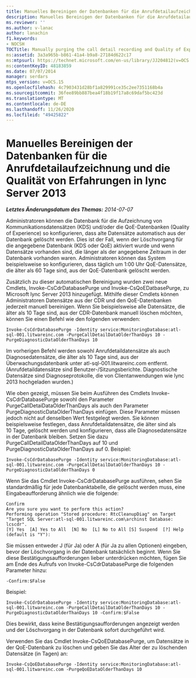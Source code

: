 ```yaml
---
title: Manuelles Bereinigen der Datenbanken für die Anrufdetailaufzeichnung und-Qualität
description: Manuelles Bereinigen der Datenbanken für die Anrufdetailaufzeichnung und-Qualität
ms.reviewer: ''
ms.author: v-lanac
author: lanachin
f1.keywords:
- NOCSH
TOCTitle: Manually purging the call detail recording and Quality of Experience databases
ms:assetid: 3a3a965b-b861-41a4-b9a8-27184d622c17
ms:mtpsurl: https://technet.microsoft.com/en-us/library/JJ204812(v=OCS.15)
ms:contentKeyID: 48183859
ms.date: 07/07/2014
manager: serdars
mtps_version: v=OCS.15
ms.openlocfilehash: 4c7903431d28bf1a829991ce35c2ee7351168b4a
ms.sourcegitcommit: 36fee89bb887bea4f18b19f17a8c69daf5bc423d
ms.translationtype: MT
ms.contentlocale: de-DE
ms.lasthandoff: 11/26/2020
ms.locfileid: "49425822"
---
```

# <a name="manually-purging-the-call-detail-recording-and-quality-of-experience-databases-in-lync-server-2013"></a>Manuelles Bereinigen der Datenbanken für die Anrufdetailaufzeichnung und die Qualität von Erfahrungen in lync Server 2013

<div data-xmlns="http://www.w3.org/1999/xhtml">

<div class="topic" data-xmlns="http://www.w3.org/1999/xhtml" data-msxsl="urn:schemas-microsoft-com:xslt" data-cs="https://msdn.microsoft.com/">

<div data-asp="https://msdn2.microsoft.com/asp">



</div>

<div id="mainSection">

<div id="mainBody">

<span> </span>

_**Letztes Änderungsdatum des Themas:** 2014-07-07_

Administratoren können die Datenbank für die Aufzeichnung von Kommunikationsdatensätzen (KDS) und/oder die QoE-Datenbanken (Quality of Experience) so konfigurieren, dass alte Datensätze automatisch aus der Datenbank gelöscht werden. Dies ist der Fall, wenn der Löschvorgang für die angegebene Datenbank (KDS oder QoE) aktiviert wurde und wenn Datensätze vorhanden sind, die länger als der angegebene Zeitraum in der Datenbank vorhanden waren. Administratoren können das System beispielsweise so konfigurieren, dass täglich um 1:00 Uhr QoE-Datensätze, die älter als 60 Tage sind, aus der QoE-Datenbank gelöscht werden.

Zusätzlich zu dieser automatischen Bereinigung wurden zwei neue Cmdlets, Invoke-CsCdrDatabasePurge und Invoke-CsQoEDatbasePurge, zu Microsoft lync Server 2013 hinzugefügt. Mithilfe dieser Cmdlets können Administratoren Datensätze aus der CDR und den QoE-Datenbanken jederzeit manuell bereinigen. Wenn Sie beispielsweise alle Datensätze, die älter als 10 Tage sind, aus der CDR-Datenbank manuell löschen möchten, können Sie einen Befehl wie den folgenden verwenden:

    Invoke-CsCdrDatabasePurge -Identity service:MonitoringDatabase:atl-sql-001.litwareinc.com -PurgeCallDetailDataOlderThanDays 10 -PurgeDiagnosticDataOlderThanDays 10

Im vorherigen Befehl werden sowohl Anrufdetaildatensätze als auch Diagnosedatensätze, die älter als 10 Tage sind, aus der Überwachungsdatenbank unter atl-sql-001.litwareinc.com entfernt. (Anrufdetaildatensätze sind Benutzer-/Sitzungsberichte. Diagnostische Datensätze sind Diagnoseprotokolle, die von Clientanwendungen wie lync 2013 hochgeladen wurden.)

Wie oben gezeigt, müssen Sie beim Ausführen des Cmdlets Invoke-CsCdrDatabasePurge sowohl den Parameter PurgeCallDetaiDataOlderThanDays als auch den Parameter PurgeDiagnosticDataOlderThanDays einfügen. Diese Parameter müssen jedoch nicht auf denselben Wert festgelegt werden. Sie können beispielsweise festlegen, dass Anrufdetaildatensätze, die älter sind als 10 Tage, gelöscht werden und konfigurieren, dass alle Diagnosedatensätze in der Datenbank bleiben. Setzen Sie dazu PurgeCallDetailDataOlderThanDays auf 10 und PurgeDiagnosticDataOlderThanDays auf 0. Beispiel:

    Invoke-CsCdrDatabasePurge -Identity service:MonitoringDatabase:atl-sql-001.litwareinc.com -PurgeCallDetailDataOlderThanDays 10 -PurgeDiagnosticDataOlderThanDays 0

Wenn Sie das Cmdlet Invoke-CsCdrDatabasePurge ausführen, sehen Sie standardmäßig für jede Datenbanktabelle, die gelöscht werden muss, eine Eingabeaufforderung ähnlich wie die folgende:

    Confirm
    Are you sure you want to perform this action?
    Performing operation "Stored procedure: RtcCleanupDiag" on Target "Target SQL Server:atl-sql-001.litwareinc.com\archinst Database: lcscdr".
    [Y] Yes  [A] Yes to All  [N] No  [L] No to All [S] Suspend  [?] Help (default is "Y"):

Sie müssen entweder J (für Ja) oder A (für Ja zu allen Optionen) eingeben, bevor der Löschvorgang in der Datenbank tatsächlich beginnt. Wenn Sie diese Bestätigungsaufforderungen lieber unterdrücken möchten, fügen Sie am Ende des Aufrufs von Invoke-CsCdrDatabasePurge die folgenden Parameter hinzu:

    -Confirm:$False

Beispiel:

    Invoke-CsCdrDatabasePurge -Identity service:MonitoringDatabase:atl-sql-001.litwareinc.com -PurgeCallDetailDataOlderThanDays 10 -PurgeDiagnosticDataOlderThanDays 10 -Confirm:$False

Dies bewirkt, dass keine Bestätigungsaufforderungen angezeigt werden und der Löschvorgang in der Datenbank sofort durchgeführt wird.

Verwenden Sie das Cmdlet Invoke-CsQoEDatabasePurge, um Datensätze in der QoE-Datenbank zu löschen und geben Sie das Alter der zu löschenden Datensätze (in Tagen) an:

    Invoke-CsQoEDatabasePurge -Identity service:MonitoringDatabase:atl-sql-001.litwareinc.com -PurgeQoEDataOlderThanDays 10

</div>

<span> </span>

</div>

</div>

</div>

